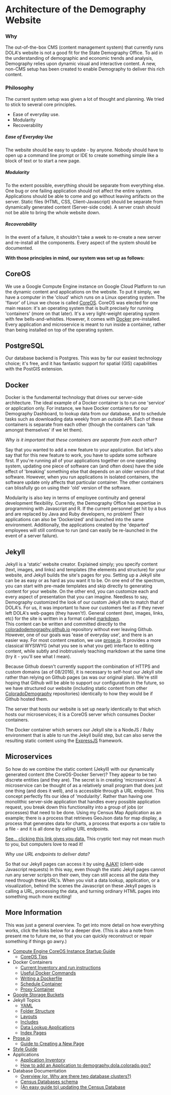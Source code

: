 
# Architecture of the Demography Website


### Why

The out-of-the-box CMS (content management system) that currently runs DOLA's website is not a good fit for the State Demography Office.  To aid in the understanding of demographic and economic trends and analysis, Demography relies upon dynamic visual and interactive content.  A new, non-CMS setup has been created to enable Demography to deliver this rich content.


### Philosophy

The current system setup was given a lot of thought and planning.  We tried to stick to several core principles.

- Ease of everyday use.
- Modularity
- Recoverability

##### Ease of Everyday Use

The website should be easy to update - by anyone.  Nobody should have to open up a command line prompt or IDE to create something simple like a block of text or to start a new page.

##### Modularity

To the extent possible, everything should be separate from everything else.  One bug or one failing application should not affect the entire system.  Applications should be able to come and go without leaving artifacts on the server.  Static files (HTML, CSS, Client-Javascript) should be separate from dynamically generated content (Server-side code).  A server crash should not be able to bring the whole website down.

##### Recoverability

In the event of a failure, it shouldn't take a week to re-create a new server and re-install all the components.  Every aspect of the system should be documented.


**With those principles in mind, our system was set up as follows:**


## CoreOS

We use a Google Compute Engine instance on Google Cloud Platform to run the dynamic content and applications on the website.  To put it simply, we have a computer in the 'cloud' which runs on a Linux operating system.  The 'flavor' of Linux we chose is called [CoreOS](https://coreos.com/).  CoreOS was elected for one main reason: it's an operating system that is built precisely for running 'containers' (more on that later).  It's a very light-weight operating system with few bells-and-whistles.  However, it comes with [Docker](https://www.docker.com/) pre-installed.  Every application and microservice is meant to run inside a container, rather than being installed on top of the operating system.


## PostgreSQL

Our database backend is Postgres.  This was by far our easiest technology choice; it's free, and it has fantastic support for spatial (GIS) capabilities with the PostGIS extension.


## Docker

Docker is the fundamental technology that drives our server-side architecture.  The ideal example of a Docker container is to run one 'service' or application only.  For instance, we have Docker containers for our Demography Dashboard, to lookup data from our database, and to schedule tasks such as downloading data weekly from an outside API.  Each of these containers is separate from each other (though the containers can 'talk amongst themselves' if we let them).

*Why is it important that these containers are separate from each other?*

Say that you wanted to add a new feature to your application.  But let's also say that for this new feature to work, you have to update some software first.
If you're running all of your applications together on one operating system, updating one piece of software can (and often does) have the side effect of 'breaking' something else that depends on an older version of that software.  However, when you run applications in isolated containers, the software update only affects that particular container.  The other containers can blissfully go on using their 'old' version of the software.

Modularity is also key in terms of employee continuity and general development flexibility.  Currently, the Demography Office has expertise in programming with Javascript and R.  If the current personnel get hit by a bus and are replaced by Java and Ruby developers, no problem!  Their applications can also be 'Dockerized' and launched into the same environment.  Additionally, the applications created by the 'departed' employees will still continue to run (and can easily be re-launched in the event of a server failure).


## Jekyll

Jekyll is a 'static' website creator.  Explained simply; you specify content (text, images, and links) and templates (the elements and structure) for your website, and Jekyll builds the site's pages for you.
Setting up a Jekyll site can be as easy or as hard as you want it to be.  On one end of the spectrum, you can start with pre-made templates and skip directly to generating content for your website.  On the other end, you can customize each and every aspect of presentation that you can imagine.
Needless to say, Demography customized the look of our custom Jekyll site to match that of DOLA's.  For us, it was important to have our customers feel as if they never left DOLA's web-pages (they haven't!).
General content (text, images, links, etc) for the site is written in a format called [markdown](https://guides.github.com/features/mastering-markdown/).  
This content can be written and committed directly to the [coloradodemography.github.io](https://github.com/ColoradoDemography/coloradodemography.github.io) repository without ever leaving Github.
However, one of our goals was 'ease of everyday use', and there is an easier way.  For most content creation, we use [prose.io](http://prose.io/). It provides a more classical WYSIWYG (what you see is what you get) interface to editing content, while subtly and inobtrusively teaching markdown at the same time (try it - you'll see what I mean).

Because Github doesn't currently support the combination of HTTPS and custom domains (as of 08/2016), it is necessary to self-host our Jekyll site rather than relying on Github pages (as was our original plan).  We're still hoping that Github will be able to support our configuration in the future, so we have structured our website (including static content from other [ColoradoDemography](https://github.com/ColoradoDemography) repositories) identically to how they would be if Github hosted them.

The server that hosts our website is set up nearly identically to that which hosts our microservices; it is a CoreOS server which consumes Docker containers.

The Docker container which servers our Jekyll site is a NodeJS / Ruby environment that is able to run the Jekyll build step, but can also serve the resulting static content using the [ExpressJS](https://expressjs.com/) framework.


## Microservices

So how do we combine the static content (Jekyll) with our dynamically generated content (the CoreOS-Docker Server)?  They appear to be two discrete entities (and they are).  The secret is in creating 'microservices'.
A microservice can be thought of as a relatively small program that does just one thing (and does it well), and is accessible through a URL endpoint.  This concept perfectly fits our idea of 'modularity'.  Rather than having one monolithic server-side application that handles every possible application request, you break down this functionality into a group of jobs (or processes) that need to be done.  Using my Census Map Application as an example; there is a process that retrieves GeoJson data for map display, a process that generates data for charts, a process that exports a csv table to a file - and it is all done by calling URL endpoints.

[See... clicking this link gives you data.](https://gis.dola.colorado.gov/lookups/profile?county=1&year=2011,2012&vars=births,deaths) This cryptic text may not mean much to you, but computers love to read it!

*Why use URL endpoints to deliver data?*

So that our Jekyll pages can access it by using [AJAX!](http://awaxman11.github.io/blog/2013/07/21/checking-out-js/) (client-side Javascript requests)  In this way, even though the static Jekyll pages cannot run any server scripts on their own, they can still access all the data they need through these URL's.  When you visit a data lookup, application, or a visualization, behind the scenes the Javascript on these Jekyll pages is calling a URL, processing the data, and turning ordinary HTML pages into something much more exciting!


## More Information

This was just a general overview.  To get into more detail on how everything works, click the links below for a deeper dive.  (This is also a note from present me to future me, so that you can quickly reconstruct or repair something if things go awry.)

- [Compute Engine CoreOS Instance Startup Guide](doc/server-setup.md)
  - [CoreOS Tips](doc/coreos-tips.md)
- Docker Containers
  - [Current Inventory and run instructions](doc/container-inventory.md)
  - [Useful Docker Commands](doc/docker-commands.md)
  - [Writing a Dockerfile](doc/writing-a-dockerfile.md)
  - [Schedule Container](doc/cron-container.md)
  - [Proxy Container](doc/proxy-container.md)
- [Google Storage Buckets](doc/google-storage-buckets.md)
- Jekyll Topics
	- [YAML](doc/yaml-musings.md)
  - [Folder Structure](doc/folder-structure.md)
  - [Layouts](doc/layouts.md)
  - [Includes](doc/includes.md)
  - [Data Lookup Applications](doc/lookups.md) 
  - [Index Pages](doc/index-pages.md)
- [Prose.io](doc/intro-to-prose-io.md)
  - [Guide to Creating a New Page](doc/create-a-page-proseio.md)
- [Style Guide](doc/style-guide.md)
- Applications
  - [Application Inventory](doc/application-directory.md)
  - [How to add an Application to demography.dola.colorado.gov?](doc/how-to-add-an-application.md)
- Database Documentation
  - [Overview (or, Why are there two database clusters?)](doc/database-overview.md)
  - [Census Databases schema](doc/census-db-schema.md)
  - [(An easy guide to) updating the Census Database](doc/update-database.md)
